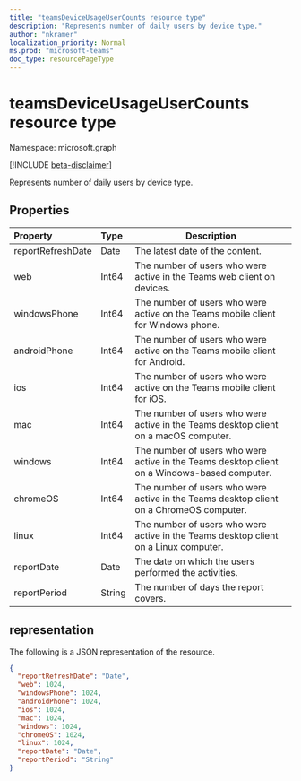 ```yaml
---
title: "teamsDeviceUsageUserCounts resource type"
description: "Represents number of daily users by device type."
author: "nkramer"
localization_priority: Normal
ms.prod: "microsoft-teams"
doc_type: resourcePageType
---
```


# teamsDeviceUsageUserCounts resource type

Namespace: microsoft.graph

[!INCLUDE [beta-disclaimer](../../includes/beta-disclaimer.md)]

Represents number of daily users by device type.

## Properties

| Property          | Type   | Description                                                  |
| :---------------- | :----- | ------------------------------------------------------------ |
| reportRefreshDate | Date   | The latest date of the content.                              |
| web               | Int64  | The number of users who were active in the Teams web client on devices. |
| windowsPhone      | Int64  | The number of users who were active on the Teams mobile client for Windows phone. |
| androidPhone      | Int64  | The number of users who were active on the Teams mobile client for Android. |
| ios               | Int64  | The number of users who were active on the Teams mobile client for iOS. |
| mac               | Int64  | The number of users who were active in the Teams desktop client on a macOS computer. |
| windows           | Int64  | The number of users who were active in the Teams desktop client on a Windows-based computer. |
| chromeOS          | Int64  | The number of users who were active in the Teams desktop client on a ChromeOS computer. |
| linux             | Int64  | The number of users who were active in the Teams desktop client on a Linux computer. |
| reportDate        | Date   | The date on which the users performed the activities.        |
| reportPeriod      | String | The number of days the report covers.                        |

## representation

The following is a JSON representation of the resource.

<!-- {
  "blockType": "resource",
  "@odata.type": "microsoft.graph.teamsDeviceUsageUserCounts"
} -->

```json
{
  "reportRefreshDate": "Date", 
  "web": 1024, 
  "windowsPhone": 1024, 
  "androidPhone": 1024, 
  "ios": 1024, 
  "mac": 1024, 
  "windows": 1024, 
  "chromeOS": 1024, 
  "linux": 1024, 
  "reportDate": "Date", 
  "reportPeriod": "String"
}
```


